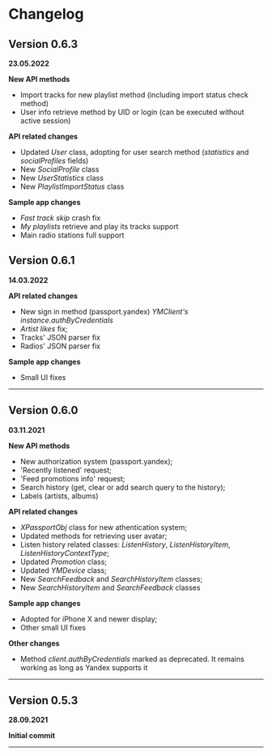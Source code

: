 #  Changelog

## Version 0.6.3
**23.05.2022**

**New API methods**

- Import tracks for new playlist method (including import status check method)
- User info retrieve method by UID or login (can be executed without active session)

**API related changes**

- Updated *User* class, adopting for user search method (*statistics* and *socialProfiles* fields)
- New *SocialProfile* class
- New *UserStatistics* class
- New *PlaylistImportStatus* class

**Sample app changes**

- *Fast track skip* crash fix
- *My playlists* retrieve and play its tracks support
- Main radio stations full support

## Version 0.6.1
**14.03.2022**

**API related changes**

- New sign in method (passport.yandex) *YMClient's instance.authByCredentials*
- *Artist likes* fix;
- Tracks' JSON parser fix
- Radios' JSON parser fix

**Sample app changes**

- Small UI fixes
_____________________________

## Version 0.6.0
**03.11.2021**

**New API methods**

- New authorization system (passport.yandex);
- 'Recently listened' request;
- 'Feed promotions info' request;
- Search history (get, clear or add search query to the history);
- Labels (artists, albums)

**API related changes**

- *XPassportObj* class for new athentication system;
- Updated methods for retrieving user avatar;
- Listen history related classes: *ListenHistory*, *ListenHistoryItem*, *ListenHistoryContextType*;
- Updated *Promotion* class;
- Updated *YMDevice* class;
- New *SearchFeedback* and *SearchHistoryItem* classes;
- New *SearchHistoryItem* and *SearchFeedback* classes

**Sample app changes**

- Adopted for iPhone X and newer display;
- Other small UI fixes

**Other changes**

- Method *client.authByCredentials* marked as deprecated. It remains working as long as Yandex supports it
_____________________________

## Version 0.5.3
**28.09.2021**

**Initial commit**
_____________________________
